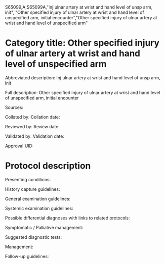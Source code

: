S65099,A,S65099A,"Inj ulnar artery at wrist and hand level of unsp arm, init", "Other specified injury of ulnar artery at wrist and hand level of unspecified arm, initial encounter","Other specified injury of ulnar artery at wrist and hand level of unspecified arm"
# Category title: Other specified injury of ulnar artery at wrist and hand level of unspecified arm

Abbreviated description: Inj ulnar artery at wrist and hand level of unsp arm, init

Full description: Other specified injury of ulnar artery at wrist and hand level of unspecified arm, initial encounter

Sources:

Collated by:
Collation date:

Reviewed by:
Review date:

Validated by:
Validation date:

Approval UID:

# Protocol description

Presenting conditions:

History capture guidelines:

General examination guidelines:

Systemic examination guidelines:

Possible differential diagnoses with links to related protocols:

Symptomatic / Palliative management:

Suggested diagnostic tests:

Management:

Follow-up guidelines:
